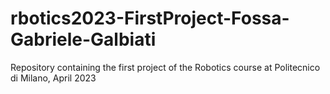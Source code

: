 # rbotics2023-FirstProject-Fossa-Gabriele-Galbiati
Repository containing the first project of the Robotics course at Politecnico di Milano, April 2023
